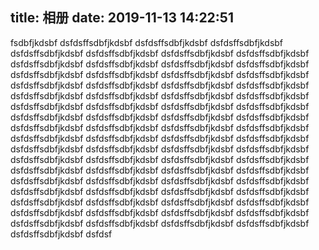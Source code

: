 title: 相册
date: 2019-11-13 14:22:51
---
fsdbfjkdsbf
dsfdsffsdbfjkdsbf
dsfdsffsdbfjkdsbf
dsfdsffsdbfjkdsbf
dsfdsffsdbfjkdsbf
dsfdsffsdbfjkdsbf
dsfdsffsdbfjkdsbf
dsfdsffsdbfjkdsbf
dsfdsffsdbfjkdsbf
dsfdsffsdbfjkdsbf
dsfdsffsdbfjkdsbf
dsfdsffsdbfjkdsbf
dsfdsffsdbfjkdsbf
dsfdsffsdbfjkdsbf
dsfdsffsdbfjkdsbf
dsfdsffsdbfjkdsbf
dsfdsffsdbfjkdsbf
dsfdsffsdbfjkdsbf
dsfdsffsdbfjkdsbf
dsfdsffsdbfjkdsbf
dsfdsffsdbfjkdsbf
dsfdsffsdbfjkdsbf
dsfdsffsdbfjkdsbf
dsfdsffsdbfjkdsbf
dsfdsffsdbfjkdsbf
dsfdsffsdbfjkdsbf
dsfdsffsdbfjkdsbf
dsfdsffsdbfjkdsbf
dsfdsffsdbfjkdsbf
dsfdsffsdbfjkdsbf
dsfdsffsdbfjkdsbf
dsfdsffsdbfjkdsbf
dsfdsffsdbfjkdsbf
dsfdsffsdbfjkdsbf
dsfdsffsdbfjkdsbf
dsfdsffsdbfjkdsbf
dsfdsffsdbfjkdsbf
dsfdsffsdbfjkdsbf
dsfdsffsdbfjkdsbf
dsfdsffsdbfjkdsbf
dsfdsffsdbfjkdsbf
dsfdsffsdbfjkdsbf
dsfdsffsdbfjkdsbf
dsfdsffsdbfjkdsbf
dsfdsffsdbfjkdsbf
dsfdsffsdbfjkdsbf
dsfdsffsdbfjkdsbf
dsfdsffsdbfjkdsbf
dsfdsffsdbfjkdsbf
dsfdsffsdbfjkdsbf
dsfdsffsdbfjkdsbf
dsfdsffsdbfjkdsbf
dsfdsffsdbfjkdsbf
dsfdsffsdbfjkdsbf
dsfdsffsdbfjkdsbf
dsfdsffsdbfjkdsbf
dsfdsffsdbfjkdsbf
dsfdsffsdbfjkdsbf
dsfdsffsdbfjkdsbf
dsfdsffsdbfjkdsbf
dsfdsffsdbfjkdsbf
dsfdsffsdbfjkdsbf
dsfdsffsdbfjkdsbf
dsfdsffsdbfjkdsbf
dsfdsffsdbfjkdsbf
dsfdsffsdbfjkdsbf
dsfdsffsdbfjkdsbf
dsfdsffsdbfjkdsbf
dsfdsffsdbfjkdsbf
dsfdsffsdbfjkdsbf
dsfdsffsdbfjkdsbf
dsfdsffsdbfjkdsbf
dsfdsffsdbfjkdsbf
dsfdsf